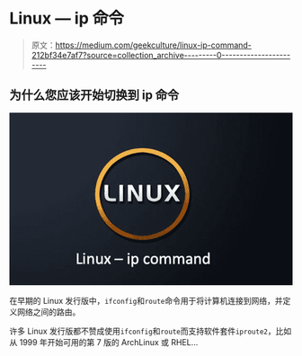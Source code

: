 # Linux — ip 命令

> 原文：<https://medium.com/geekculture/linux-ip-command-212bf34e7af7?source=collection_archive---------0----------------------->

## 为什么您应该开始切换到 ip 命令

![](img/9f14e28c48aadd23d70c8dbc4cee7a8d.png)

在早期的 Linux 发行版中，`ifconfig`和`route`命令用于将计算机连接到网络，并定义网络之间的路由。

许多 Linux 发行版都不赞成使用`ifconfig`和`route`而支持软件套件`iproute2`，比如从 1999 年开始可用的第 7 版的 ArchLinux 或 RHEL…